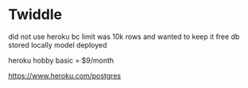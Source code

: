 # Twiddle


did not use heroku bc limit was 10k rows and wanted to keep it free
db stored locally
model deployed

heroku hobby basic = $9/month

https://www.heroku.com/postgres

